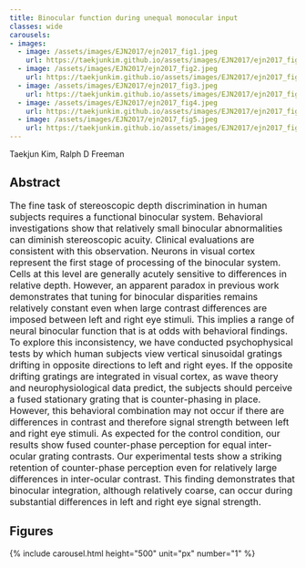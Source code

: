 ```yaml
---
title: Binocular function during unequal monocular input
classes: wide
carousels:
- images: 
  - image: /assets/images/EJN2017/ejn2017_fig1.jpeg
    url: https://taekjunkim.github.io/assets/images/EJN2017/ejn2017_fig1.jpeg
  - image: /assets/images/EJN2017/ejn2017_fig2.jpeg
    url: https://taekjunkim.github.io/assets/images/EJN2017/ejn2017_fig2.jpeg
  - image: /assets/images/EJN2017/ejn2017_fig3.jpeg
    url: https://taekjunkim.github.io/assets/images/EJN2017/ejn2017_fig3.jpeg
  - image: /assets/images/EJN2017/ejn2017_fig4.jpeg
    url: https://taekjunkim.github.io/assets/images/EJN2017/ejn2017_fig4.jpeg
  - image: /assets/images/EJN2017/ejn2017_fig5.jpeg
    url: https://taekjunkim.github.io/assets/images/EJN2017/ejn2017_fig5.jpeg    
---
```


Taekjun Kim, Ralph D Freeman


## Abstract
<Font size = "3"> The fine task of stereoscopic depth discrimination in human subjects requires a functional binocular system. Behavioral investigations show that relatively small binocular abnormalities can diminish stereoscopic acuity. Clinical evaluations are consistent with this observation. Neurons in visual cortex represent the first stage of processing of the binocular system. Cells at this level are generally acutely sensitive to differences in relative depth. However, an apparent paradox in previous work demonstrates that tuning for binocular disparities remains relatively constant even when large contrast differences are imposed between left and right eye stimuli. This implies a range of neural binocular function that is at odds with behavioral findings. To explore this inconsistency, we have conducted psychophysical tests by which human subjects view vertical sinusoidal gratings drifting in opposite directions to left and right eyes. If the opposite drifting gratings are integrated in visual cortex, as wave theory and neurophysiological data predict, the subjects should perceive a fused stationary grating that is counter-phasing in place. However, this behavioral combination may not occur if there are differences in contrast and therefore signal strength between left and right eye stimuli. As expected for the control condition, our results show fused counter-phase perception for equal inter-ocular grating contrasts. Our experimental tests show a striking retention of counter-phase perception even for relatively large differences in inter-ocular contrast. This finding demonstrates that binocular integration, although relatively coarse, can occur during substantial differences in left and right eye signal strength. </Font>

## Figures
{% include carousel.html height="500" unit="px" number="1" %}
<!--- {% include carousel.html height="500" unit="px" duration="10" number="1" %} --->


